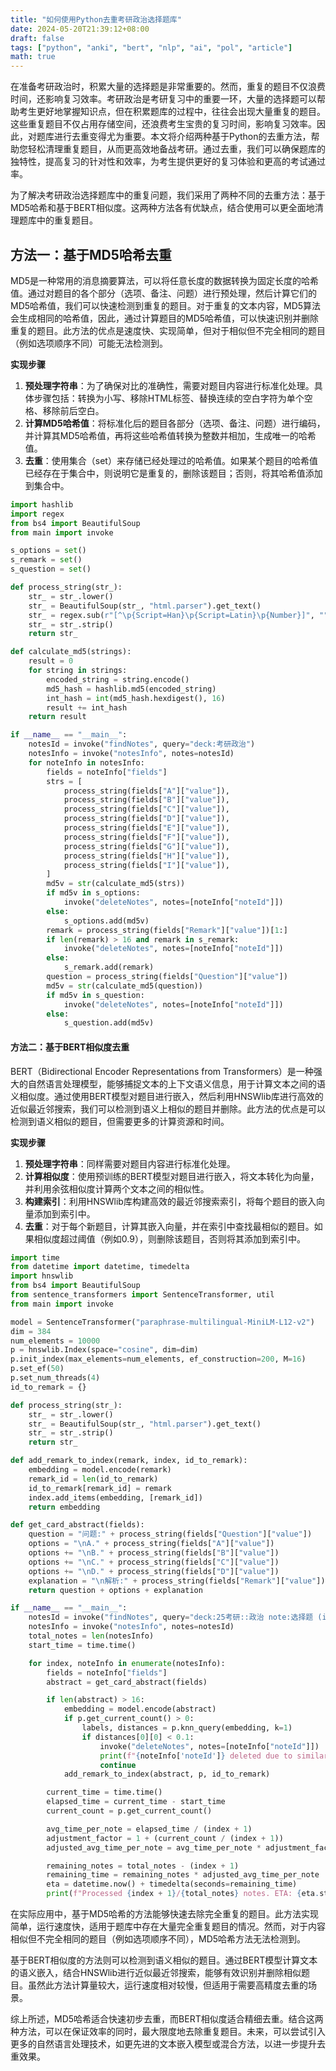 ```yaml
---
title: "如何使用Python去重考研政治选择题库"
date: 2024-05-20T21:39:12+08:00
draft: false
tags: ["python", "anki", "bert", "nlp", "ai", "pol", "article"]
math: true
---
```


在准备考研政治时，积累大量的选择题是非常重要的。然而，重复的题目不仅浪费时间，还影响复习效率。考研政治是考研复习中的重要一环，大量的选择题可以帮助考生更好地掌握知识点，但在积累题库的过程中，往往会出现大量重复的题目。这些重复题目不仅占用存储空间，还浪费考生宝贵的复习时间，影响复习效率。因此，对题库进行去重变得尤为重要。本文将介绍两种基于Python的去重方法，帮助您轻松清理重复题目，从而更高效地备战考研。通过去重，我们可以确保题库的独特性，提高复习的针对性和效率，为考生提供更好的复习体验和更高的考试通过率。

为了解决考研政治选择题库中的重复问题，我们采用了两种不同的去重方法：基于MD5哈希和基于BERT相似度。这两种方法各有优缺点，结合使用可以更全面地清理题库中的重复题目。

## 方法一：基于MD5哈希去重

MD5是一种常用的消息摘要算法，可以将任意长度的数据转换为固定长度的哈希值。通过对题目的各个部分（选项、备注、问题）进行预处理，然后计算它们的MD5哈希值，我们可以快速检测到重复的题目。对于重复的文本内容，MD5算法会生成相同的哈希值，因此，通过计算题目的MD5哈希值，可以快速识别并删除重复的题目。此方法的优点是速度快、实现简单，但对于相似但不完全相同的题目（例如选项顺序不同）可能无法检测到。

**实现步骤**

1. **预处理字符串**：为了确保对比的准确性，需要对题目内容进行标准化处理。具体步骤包括：转换为小写、移除HTML标签、替换连续的空白字符为单个空格、移除前后空白。
2. **计算MD5哈希值**：将标准化后的题目各部分（选项、备注、问题）进行编码，并计算其MD5哈希值，再将这些哈希值转换为整数并相加，生成唯一的哈希值。
3. **去重**：使用集合（set）来存储已经处理过的哈希值。如果某个题目的哈希值已经存在于集合中，则说明它是重复的，删除该题目；否则，将其哈希值添加到集合中。

```python
import hashlib
import regex
from bs4 import BeautifulSoup
from main import invoke

s_options = set()
s_remark = set()
s_question = set()

def process_string(str_):
    str_ = str_.lower()
    str_ = BeautifulSoup(str_, "html.parser").get_text()
    str_ = regex.sub(r"[^\p{Script=Han}\p{Script=Latin}\p{Number}]", "", str_)
    str_ = str_.strip()
    return str_

def calculate_md5(strings):
    result = 0
    for string in strings:
        encoded_string = string.encode()
        md5_hash = hashlib.md5(encoded_string)
        int_hash = int(md5_hash.hexdigest(), 16)
        result += int_hash
    return result

if __name__ == "__main__":
    notesId = invoke("findNotes", query="deck:考研政治")
    notesInfo = invoke("notesInfo", notes=notesId)
    for noteInfo in notesInfo:
        fields = noteInfo["fields"]
        strs = [
            process_string(fields["A"]["value"]),
            process_string(fields["B"]["value"]),
            process_string(fields["C"]["value"]),
            process_string(fields["D"]["value"]),
            process_string(fields["E"]["value"]),
            process_string(fields["F"]["value"]),
            process_string(fields["G"]["value"]),
            process_string(fields["H"]["value"]),
            process_string(fields["I"]["value"]),
        ]
        md5v = str(calculate_md5(strs))
        if md5v in s_options:
            invoke("deleteNotes", notes=[noteInfo["noteId"]])
        else:
            s_options.add(md5v)
        remark = process_string(fields["Remark"]["value"])[1:]
        if len(remark) > 16 and remark in s_remark:
            invoke("deleteNotes", notes=[noteInfo["noteId"]])
        else:
            s_remark.add(remark)
        question = process_string(fields["Question"]["value"])
        md5v = str(calculate_md5(question))
        if md5v in s_question:
            invoke("deleteNotes", notes=[noteInfo["noteId"]])
        else:
            s_question.add(md5v)
```

#### 方法二：基于BERT相似度去重

BERT（Bidirectional Encoder Representations from  Transformers）是一种强大的自然语言处理模型，能够捕捉文本的上下文语义信息，用于计算文本之间的语义相似度。通过使用BERT模型对题目进行嵌入，然后利用HNSWlib库进行高效的近似最近邻搜索，我们可以检测到语义上相似的题目并删除。此方法的优点是可以检测到语义相似的题目，但需要更多的计算资源和时间。

**实现步骤**

1. **预处理字符串**：同样需要对题目内容进行标准化处理。
2. **计算相似度**：使用预训练的BERT模型对题目进行嵌入，将文本转化为向量，并利用余弦相似度计算两个文本之间的相似性。
3. **构建索引**：利用HNSWlib库构建高效的最近邻搜索索引，将每个题目的嵌入向量添加到索引中。
4. **去重**：对于每个新题目，计算其嵌入向量，并在索引中查找最相似的题目。如果相似度超过阈值（例如0.9），则删除该题目，否则将其添加到索引中。

```python
import time
from datetime import datetime, timedelta
import hnswlib
from bs4 import BeautifulSoup
from sentence_transformers import SentenceTransformer, util
from main import invoke

model = SentenceTransformer("paraphrase-multilingual-MiniLM-L12-v2")
dim = 384
num_elements = 10000
p = hnswlib.Index(space="cosine", dim=dim)
p.init_index(max_elements=num_elements, ef_construction=200, M=16)
p.set_ef(50)
p.set_num_threads(4)
id_to_remark = {}

def process_string(str_):
    str_ = str_.lower()
    str_ = BeautifulSoup(str_, "html.parser").get_text()
    str_ = str_.strip()
    return str_

def add_remark_to_index(remark, index, id_to_remark):
    embedding = model.encode(remark)
    remark_id = len(id_to_remark)
    id_to_remark[remark_id] = remark
    index.add_items(embedding, [remark_id])
    return embedding

def get_card_abstract(fields):
    question = "问题:" + process_string(fields["Question"]["value"])
    options = "\nA." + process_string(fields["A"]["value"])
    options += "\nB." + process_string(fields["B"]["value"])
    options += "\nC." + process_string(fields["C"]["value"])
    options += "\nD." + process_string(fields["D"]["value"])
    explanation = "\n解析:" + process_string(fields["Remark"]["value"])
    return question + options + explanation

if __name__ == "__main__":
    notesId = invoke("findNotes", query="deck:25考研::政治 note:选择题 (is:new -(is:buried OR is:suspended))")
    notesInfo = invoke("notesInfo", notes=notesId)
    total_notes = len(notesInfo)
    start_time = time.time()

    for index, noteInfo in enumerate(notesInfo):
        fields = noteInfo["fields"]
        abstract = get_card_abstract(fields)

        if len(abstract) > 16:
            embedding = model.encode(abstract)
            if p.get_current_count() > 0:
                labels, distances = p.knn_query(embedding, k=1)
                if distances[0][0] < 0.1:
                    invoke("deleteNotes", notes=[noteInfo["noteId"]])
                    print(f"{noteInfo['noteId']} deleted due to similarity with {id_to_remark[labels[0][0]]}")
                    continue
            add_remark_to_index(abstract, p, id_to_remark)

        current_time = time.time()
        elapsed_time = current_time - start_time
        current_count = p.get_current_count()

        avg_time_per_note = elapsed_time / (index + 1)
        adjustment_factor = 1 + (current_count / (index + 1))
        adjusted_avg_time_per_note = avg_time_per_note * adjustment_factor

        remaining_notes = total_notes - (index + 1)
        remaining_time = remaining_notes * adjusted_avg_time_per_note
        eta = datetime.now() + timedelta(seconds=remaining_time)
        print(f"Processed {index + 1}/{total_notes} notes. ETA: {eta.strftime('%Y-%m-%d %H:%M:%S')}")
```

在实际应用中，基于MD5哈希的方法能够快速去除完全重复的题目。此方法实现简单，运行速度快，适用于题库中存在大量完全重复题目的情况。然而，对于内容相似但不完全相同的题目（例如选项顺序不同），MD5哈希方法无法检测到。

基于BERT相似度的方法则可以检测到语义相似的题目。通过BERT模型计算文本的语义嵌入，结合HNSWlib进行近似最近邻搜索，能够有效识别并删除相似题目。虽然此方法计算量较大，运行速度相对较慢，但适用于需要高精度去重的场景。

综上所述，MD5哈希适合快速初步去重，而BERT相似度适合精细去重。结合这两种方法，可以在保证效率的同时，最大限度地去除重复题目。未来，可以尝试引入更多的自然语言处理技术，如更先进的文本嵌入模型或混合方法，以进一步提升去重效果。

